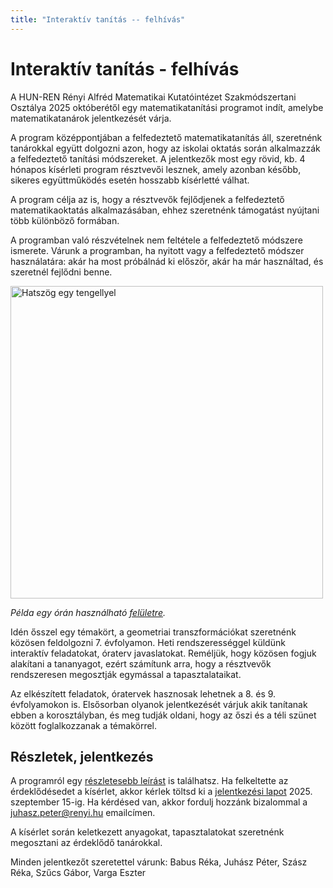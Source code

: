 ```yaml
---
title: "Interaktív tanítás -- felhívás"
---
```


# Interaktív tanítás - felhívás

A HUN-REN Rényi Alfréd Matematikai Kutatóintézet Szakmódszertani Osztálya 2025 októberétől egy matematikatanítási programot indít, amelybe matematikatanárok jelentkezését várja.

A program középpontjában a felfedeztető matematikatanítás áll, szeretnénk tanárokkal együtt dolgozni azon, hogy az iskolai oktatás során alkalmazzák a felfedeztető tanítási módszereket.
A jelentkezők most egy rövid, kb. 4 hónapos kísérleti program résztvevői lesznek, amely azonban később, sikeres együttműködés esetén hosszabb kísérletté válhat.

A program célja az is, hogy a résztvevők fejlődjenek a felfedeztető matematikaoktatás alkalmazásában, ehhez szeretnénk támogatást nyújtani több különböző formában. 

A programban való részvételnek nem feltétele a felfedeztető módszere ismerete. Várunk a programban, ha nyitott vagy a felfedeztető módszer használatára: akár ha most próbálnád ki először, akár ha már használtad, és szeretnél fejlődni benne.

<img src="https://felfedezteto-matematika.github.io/interaktiv-tanitas/images/hatszog-egy-tengellyel.png" alt="Hatszög egy tengellyel" width="500">

*Példa egy órán használható [felületre](https://felfedezteto-matematika.github.io/interaktiv-tanitas/problems/hatszog-egy-tengellyel.html).*

Idén ősszel egy témakört, a geometriai transzformációkat szeretnénk közösen feldolgozni 7. évfolyamon. Heti rendszerességgel küldünk interaktív feladatokat, óraterv javaslatokat. Reméljük, hogy közösen fogjuk alakítani a tananyagot, ezért számítunk arra, hogy a résztvevők rendszeresen megosztják egymással a tapasztalataikat. 

Az elkészített feladatok, óratervek hasznosak lehetnek a 8. és 9. évfolyamokon is. Elsősorban olyanok jelentkezését várjuk akik tanítanak ebben a korosztályban, és meg tudják oldani, hogy az őszi és a téli szünet között foglalkozzanak a témakörrel.

## Részletek, jelentkezés

A programról egy [részletesebb leírást](https://felfedezteto-matematika.github.io/interaktiv-tanitas/about.html) is találhatsz. Ha felkeltette az érdeklődésedet a kísérlet, akkor kérlek töltsd ki a [jelentkezési lapot](https://forms.gle/JC12DRATg5buoCRL6) 2025. szeptember 15-ig. Ha kérdésed van, akkor fordulj hozzánk bizalommal a juhasz.peter@renyi.hu emailcímen.

A kísérlet során keletkezett anyagokat, tapasztalatokat szeretnénk megosztani az érdeklődő tanárokkal.

Minden jelentkezőt szeretettel várunk:
Babus Réka, Juhász Péter, Szász Réka, Szűcs Gábor, Varga Eszter

